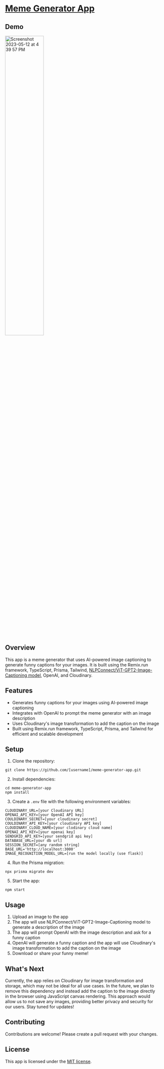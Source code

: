 # [Meme Generator App](https://memegeneratorai.online)

## Demo

[<img width="50%" alt="Screenshot 2023-05-12 at 4 39 57 PM" src="https://github.com/himanshubhardwaz/memegeneratorai/assets/62508572/8de522a4-6c67-4e5a-8b82-85c2b4ae3d7f">](https://ik.imagekit.io/q1caodkhg/Screen_Recording_2023-05-07_at_4.55.33_PM.mov?updatedAt=1683458888413)

## Overview

This app is a meme generator that uses AI-powered image captioning to generate funny captions for your images. It is built using the Remix.run framework, TypeScript, Prisma, Tailwind, [NLPConnect/ViT-GPT2-Image-Captioning model](https://huggingface.co/nlpconnect/vit-gpt2-image-captioning), OpenAI, and Cloudinary.

## Features

- Generates funny captions for your images using AI-powered image captioning
- Integrates with OpenAI to prompt the meme generator with an image description
- Uses Cloudinary's image transformation to add the caption on the image
- Built using Remix.run framework, TypeScript, Prisma, and Tailwind for efficient and scalable development

## Setup

1. Clone the repository:

```
git clone https://github.com/[username]/meme-generator-app.git
```

2. Install dependencies:

```
cd meme-generator-app
npm install
```

3. Create a `.env` file with the following environment variables:

```
CLOUDINARY_URL=[your Cloudinary URL]
OPENAI_API_KEY=[your OpenAI API key]
COULDINARY_SECRET=[your cloudinary secret]
COULDINARY_API_KEY=[your cloudinary API key]
CLOUDINARY_CLOUD_NAME=[your clodinary cloud name]
OPENAI_API_KEY=[your openai key]
SENDGRID_API_KEY=[your sendgrid api key]
DATABASE_URL=[your db url]
SESSION_SECRET=[any random string]
BASE_URL='http://localhost:3000'
IMAGE_RECOGNITION_MODEL_URL=[run the model locally (use flask)]
```

4. Run the Prisma migration:

```
npx prisma migrate dev
```

5. Start the app:

```
npm start
```

## Usage

1. Upload an image to the app
2. The app will use NLPConnect/ViT-GPT2-Image-Captioning model to generate a description of the image
3. The app will prompt OpenAI with the image description and ask for a funny caption
4. OpenAI will generate a funny caption and the app will use Cloudinary's image transformation to add the caption on the image
5. Download or share your funny meme!

## What's Next

Currently, the app relies on Cloudinary for image transformation and storage, which may not be ideal for all use cases. In the future, we plan to remove this dependency and instead add the caption to the image directly in the browser using JavaScript canvas rendering. This approach would allow us to not save any images, providing better privacy and security for our users. Stay tuned for updates!

## Contributing

Contributions are welcome! Please create a pull request with your changes.

## License

This app is licensed under the [MIT license](https://opensource.org/licenses/MIT).

